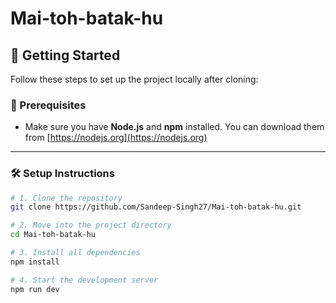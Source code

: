 # Mai-toh-batak-hu
## 🚀 Getting Started

Follow these steps to set up the project locally after cloning:

### 🧾 Prerequisites

- Make sure you have **Node.js** and **npm** installed. You can download them from [https://nodejs.org](https://nodejs.org)

---

### 🛠️ Setup Instructions

```bash
# 1. Clone the repository
git clone https://github.com/Sandeep-Singh27/Mai-toh-batak-hu.git

# 2. Move into the project directory
cd Mai-toh-batak-hu

# 3. Install all dependencies
npm install

# 4. Start the development server
npm run dev 
